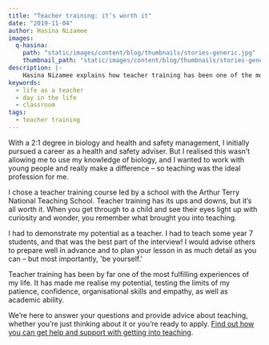```yaml
---
title: "Teacher training: it’s worth it"
date: "2019-11-04"
author: Hasina Nizamee
images:
  q-hasina:
    path: "static/images/content/blog/thumbnails/stories-generic.jpg"
    thumbnail_path: "static/images/content/blog/thumbnails/stories-generic.jpg"
description: |-
    Hasina Nizamee explains how teacher training has been one of the most fulfilling experiences of her life, helping her realise her potential.
keywords:
  - life as a teacher
  - day in the life
  - classroom
tags:
  - teacher training
---
```


With a 2:1 degree in biology and health and safety management, I initially pursued a career as a health and safety adviser. But I realised this wasn’t allowing me to use my knowledge of biology, and I wanted to work with young people and really make a difference – so teaching was the ideal profession for me.

I chose a teacher training course led by a school with the Arthur Terry National Teaching School. Teacher training has its ups and downs, but it’s all worth it. When you get through to a child and see their eyes light up with curiosity and wonder, you remember what brought you into teaching.

I had to demonstrate my potential as a teacher. I had to teach some year 7 students, and that was the best part of the interview! I would advise others to prepare well in advance and to plan your lesson in as much detail as you can – but most importantly, 'be yourself.'

Teacher training has been by far one of the most fulfilling experiences of my life. It has made me realise my potential, testing the limits of my patience, confidence, organisational skills and empathy, as well as academic ability.

We’re here to answer your questions and provide advice about teaching, whether you’re just thinking about it or you’re ready to apply. [Find out how you can get help and support with getting into teaching](/help-and-support).
